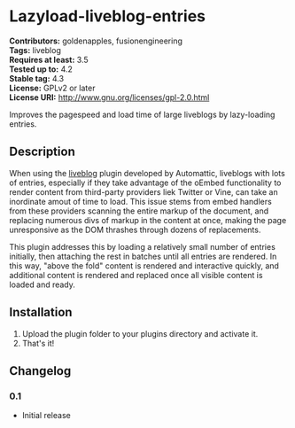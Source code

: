 # Lazyload-liveblog-entries #
**Contributors:** goldenapples, fusionengineering  
**Tags:** liveblog  
**Requires at least:** 3.5  
**Tested up to:** 4.2  
**Stable tag:** 4.3  
**License:** GPLv2 or later  
**License URI:** http://www.gnu.org/licenses/gpl-2.0.html  

Improves the pagespeed and load time of large liveblogs by lazy-loading entries.

## Description ##

When using the [liveblog](https://wordpress.org/plugins/liveblog/) plugin
developed by Automattic, liveblogs with lots of entries, especially if
they take advantage of the oEmbed functionality to render content from
third-party providers liek Twitter or Vine, can take an inordinate amout
of time to load. This issue stems from embed handlers from these providers
scanning the entire markup of the document, and replacing numerous divs of
markup in the content at once, making the page unresponsive as the DOM
thrashes through dozens of replacements.

This plugin addresses this by loading a relatively small number of entries
initially, then attaching the rest in batches until all entries are
rendered. In this way, "above the fold" content is rendered and
interactive quickly, and additional content is rendered and replaced once
all visible content is loaded and ready.

## Installation ##

1. Upload the plugin folder to your plugins directory and activate it.  
2. That's it!

## Changelog ##

### 0.1 ###

* Initial release
